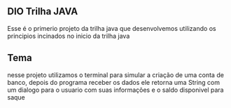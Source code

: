 ## DIO Trilha JAVA

Esse é o primerio projeto da trilha java que desenvolvemos utilizando os principios incinados no inicio da trilha java

## Tema

nesse projeto utilizamos o terminal para simular a criação de uma conta de banco,
depois do programa receber os dados ele retorna uma String com um dialogo para 
o usuario com suas informações e o saldo disponivel para saque
